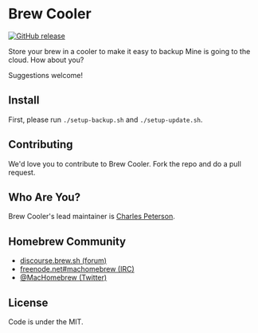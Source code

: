 # Brew Cooler
[![GitHub release](https://img.shields.io/github/release/Artistan/brew-cooler.svg)](https://github.com/Artistan/brew-cooler/releases)

Store your brew in a cooler to make it easy to backup
Mine is going to the cloud. How about you? 

Suggestions welcome!

## Install
First, please run `./setup-backup.sh` and `./setup-update.sh`.

## Contributing
We'd love you to contribute to Brew Cooler. Fork the repo and do a pull request.

## Who Are You?
Brew Cooler's lead maintainer is [Charles Peterson](https://github.com/Artistan).

## Homebrew Community
- [discourse.brew.sh (forum)](https://discourse.brew.sh)
- [freenode.net\#machomebrew (IRC)](irc://irc.freenode.net/#machomebrew)
- [@MacHomebrew (Twitter)](https://twitter.com/MacHomebrew)

## License
Code is under the MIT.


